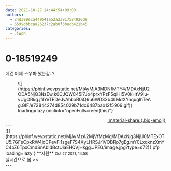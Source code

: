```yaml
---
date: 2021-10-27 14:44:54+09:00
authors:
  - 24d399eca449541a52a2a817584020d9
  - 6599dbbcaa26237c2ab0f3becb421b45
categories:
  - Jiwon
---
```


# 0-18519249

<div class="post-container" markdown="1">
<div class="content-container md-sidebar__scrollwrap" markdown="1">

메건 어제 스우파 봤는감..?
<figure markdown="1">
![](https://phinf.wevpstatic.net/MjAyMjA3MDNfMTY4/MDAxNjU2ODA5NjQ3NzEw.k0CJQWC45i7Jo4prxYPzF5qiHI5V0kHtV9lu-vUgORkg.jfilYeTEDeJvAhboB0iQ6u6WD33b4LMdXYnquglhTeAg.GIF/e72844274d854029b71dc6487bab12f5909.gif){ loading=lazy onclick="openFullscreen(this)"}
</figure>


</div>
</div>

<div style="text-align: right;" markdown="1">
<a href="https://weverse.io/fromis9/fanpost/0-18519249" style="text-align: right;">:material-share:{.big-emoji}</a>
</div>
---

<div class="comments-container md-sidebar__scrollwrap" markdown="1">
<div class="comment" markdown="1">
<div class='id-container' markdown="1">
![](https://phinf.wevpstatic.net/MjAyMzA2MjVfMzMg/MDAxNjg3NjU0MTExOTU5.7GFeCpkRW4jdCPevFi1sgeF7S4XyLHRSJr1VOBRp7gEg.mY0LxqknzXmYC4oZ6TpxCmdSnAbldBctUiaEHQVjHkgg.JPEG/image.jpg?type=s72){ pfp loading=lazy }
**<span class="artist">지원</span>** <small>Oct 27 2021, 14:58</small><br>
</div>
<div class='comment-body' markdown="1">
실시간으로 봄 ><
</div>
</div>
</div>
---
